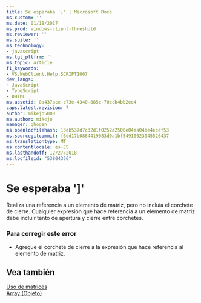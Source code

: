 ```yaml
---
title: Se esperaba ']' | Microsoft Docs
ms.custom: ''
ms.date: 01/18/2017
ms.prod: windows-client-threshold
ms.reviewer: ''
ms.suite: ''
ms.technology:
- javascript
ms.tgt_pltfrm: ''
ms.topic: article
f1_keywords:
- VS.WebClient.Help.SCRIPT1007
dev_langs:
- JavaScript
- TypeScript
- DHTML
ms.assetid: 8a437ace-c73e-4340-885c-70ccb4bb2ee4
caps.latest.revision: 7
author: mikejo5000
ms.author: mikejo
manager: ghogen
ms.openlocfilehash: 13eb537d7c32d1f0252a2500e04aa04be4ecef53
ms.sourcegitcommit: f6dd17b0864419083d0a1bf54910023045526437
ms.translationtype: MT
ms.contentlocale: es-ES
ms.lasthandoff: 12/27/2018
ms.locfileid: "53804356"
---
```

# <a name="expected-"></a>Se esperaba ']'
Realiza una referencia a un elemento de matriz, pero no incluía el corchete de cierre. Cualquier expresión que hace referencia a un elemento de matriz debe incluir tanto de apertura y cierre entre corchetes.  
  
### <a name="to-correct-this-error"></a>Para corregir este error  
  
-   Agregue el corchete de cierre a la expresión que hace referencia al elemento de matriz.  
  
## <a name="see-also"></a>Vea también  
 [Uso de matrices](../../javascript/advanced/using-arrays-javascript.md)   
 [Array (Objeto)](../../javascript/reference/array-object-javascript.md)
